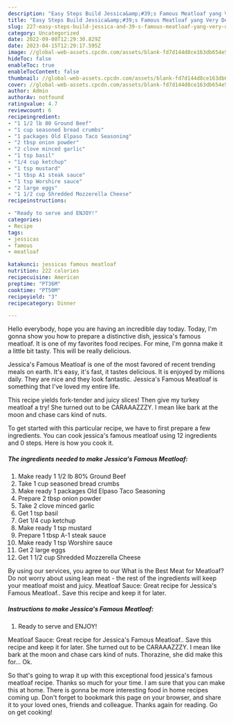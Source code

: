 ```yaml
---
description: "Easy Steps Build Jessica&amp;#39;s Famous Meatloaf yang Very Delicious"
title: "Easy Steps Build Jessica&amp;#39;s Famous Meatloaf yang Very Delicious"
slug: 227-easy-steps-build-jessica-and-39-s-famous-meatloaf-yang-very-delicious
category: Uncategorized
date: 2022-09-08T12:29:30.829Z
date: 2023-04-15T12:29:17.595Z
image: //global-web-assets.cpcdn.com/assets/blank-fd7d144d8ce163db654e5a02c40b08a2775adb7897d16e4062681dc7e1b2800f.png
hideToc: false
enableToc: true
enableTocContent: false
thumbnail: //global-web-assets.cpcdn.com/assets/blank-fd7d144d8ce163db654e5a02c40b08a2775adb7897d16e4062681dc7e1b2800f.png
cover: //global-web-assets.cpcdn.com/assets/blank-fd7d144d8ce163db654e5a02c40b08a2775adb7897d16e4062681dc7e1b2800f.png
author: Admin
authorAv: notfound
ratingvalue: 4.7
reviewcount: 6
recipeingredient:
- "1 1/2 lb 80 Ground Beef"
- "1 cup seasoned bread crumbs"
- "1 packages Old Elpaso Taco Seasoning"
- "2 tbsp onion powder"
- "2 clove minced garlic"
- "1 tsp basil"
- "1/4 cup ketchup"
- "1 tsp mustard"
- "1 tbsp A1 steak sauce"
- "1 tsp Worshire sauce"
- "2 large eggs"
- "1 1/2 cup Shredded Mozzerella Cheese"
recipeinstructions:

- "Ready to serve and ENJOY!"
categories:
- Recipe
tags:
- jessicas
- famous
- meatloaf

katakunci: jessicas famous meatloaf 
nutrition: 222 calories
recipecuisine: American
preptime: "PT36M"
cooktime: "PT50M"
recipeyield: "3"
recipecategory: Dinner

---
```



Hello everybody, hope you are having an incredible day today. Today, I'm gonna show you how to prepare a distinctive dish, jessica&#39;s famous meatloaf. It is one of my favorites food recipes. For mine, I'm gonna make it a little bit tasty. This will be really delicious.

Jessica&#39;s Famous Meatloaf is one of the most favored of recent trending meals on earth. It's easy, it's fast, it tastes delicious. It is enjoyed by millions daily. They are nice and they look fantastic. Jessica&#39;s Famous Meatloaf is something that I've loved my entire life.

This recipe yields fork-tender and juicy slices! Then give my turkey meatloaf a try! She turned out to be CARAAAZZZY. I mean like bark at the moon and chase cars kind of nuts.


To get started with this particular recipe, we have to first prepare a few ingredients. You can cook jessica&#39;s famous meatloaf using 12 ingredients and 0 steps. Here is how you cook it.

<!--inarticleads1-->

##### The ingredients needed to make Jessica&#39;s Famous Meatloaf:

1. Make ready 1 1/2 lb 80% Ground Beef
1. Take 1 cup seasoned bread crumbs
1. Make ready 1 packages Old Elpaso Taco Seasoning
1. Prepare 2 tbsp onion powder
1. Take 2 clove minced garlic
1. Get 1 tsp basil
1. Get 1/4 cup ketchup
1. Make ready 1 tsp mustard
1. Prepare 1 tbsp A-1 steak sauce
1. Make ready 1 tsp Worshire sauce
1. Get 2 large eggs
1. Get 1 1/2 cup Shredded Mozzerella Cheese


By using our services, you agree to our What is the Best Meat for Meatloaf? Do not worry about using lean meat - the rest of the ingredients will keep your meatloaf moist and juicy. Meatloaf Sauce: Great recipe for Jessica&#39;s Famous Meatloaf.. Save this recipe and keep it for later. 

<!--inarticleads2-->

##### Instructions to make Jessica&#39;s Famous Meatloaf:


1. Ready to serve and ENJOY!

Meatloaf Sauce: Great recipe for Jessica&#39;s Famous Meatloaf.. Save this recipe and keep it for later. She turned out to be CARAAAZZZY. I mean like bark at the moon and chase cars kind of nuts. Thorazine, she did make this for… Ok. 

So that's going to wrap it up with this exceptional food jessica&#39;s famous meatloaf recipe. Thanks so much for your time. I am sure that you can make this at home. There is gonna be more interesting food in home recipes coming up. Don't forget to bookmark this page on your browser, and share it to your loved ones, friends and colleague. Thanks again for reading. Go on get cooking!
